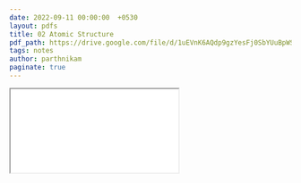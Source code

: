 ```yaml
---
date: 2022-09-11 00:00:00  +0530
layout: pdfs
title: 02 Atomic Structure
pdf_path: https://drive.google.com/file/d/1uEVnK6AQdp9gzYesFj0SbYUuBpWSdW8D/preview?usp=sharing
tags: notes
author: parthnikam
paginate: true
---
```


<iframe class="embed-pdf" src="{{ page.pdf_path }}#toolbar=0" seamless="seamless" scrolling="no" style="overflow:hidden"></iframe>
